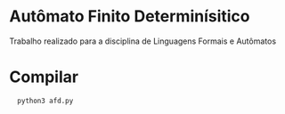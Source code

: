# Autômato Finito Determinísitico
Trabalho realizado para a disciplina de Linguagens Formais e Autômatos

# Compilar # 
  ```
    python3 afd.py
  ```
